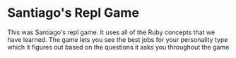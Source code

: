 # Santiago's Repl Game
This was Santiago's repl game. It uses all of the
Ruby concepts that we have learned. The game lets
you see the best jobs for your personality type which
it figures out based on the questions it asks you
throughout the game

